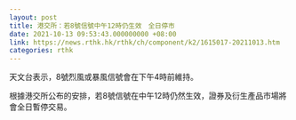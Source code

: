 ```yaml
---
layout: post
title: 港交所：若8號信號中午12時仍生效　全日停市
date: 2021-10-13 09:53:43.000000000 +08:00
link: https://news.rthk.hk/rthk/ch/component/k2/1615017-20211013.htm
categories: rthk
---
```


天文台表示，8號烈風或暴風信號會在下午4時前維持。

根據港交所公布的安排，若8號信號在中午12時仍然生效，證券及衍生產品市場將會全日暫停交易。
